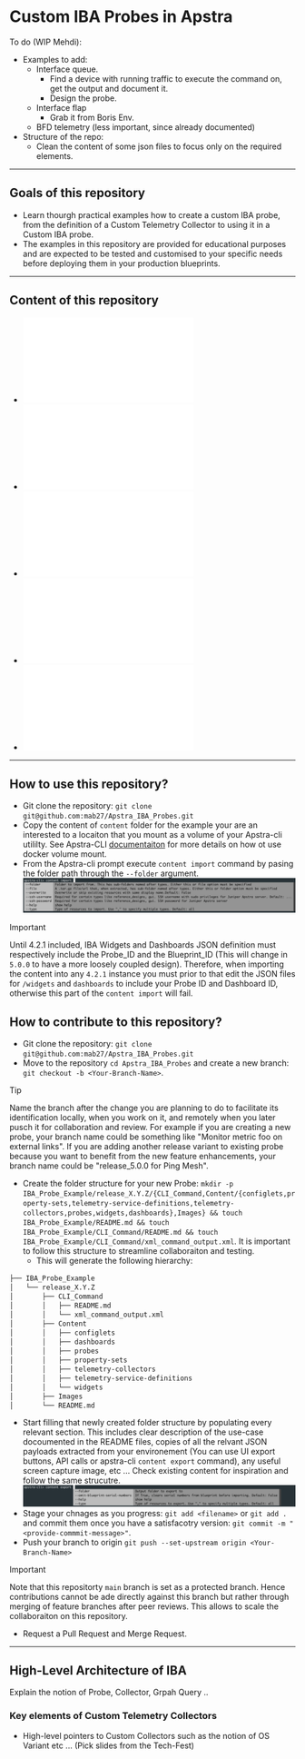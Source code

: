 # Custom IBA Probes in Apstra

To do (WIP Mehdi):
- Examples to add:
  - Interface queue. 
    - Find a device with running traffic to execute the command on, get the output and document it. 
    - Design the probe. 
  - Interface flap
    - Grab it from Boris Env.
  - BFD telemetry (less important, since already documented)
- Structure of the repo:
  - Clean the content of some json files to focus only on the required elements.

---

## Goals of this repository
- Learn thourgh practical examples how to create a custom IBA probe, from the definition of a Custom Telemetry Collector to using it in a Custom IBA probe.
- The examples in this repository are provided for educational purposes and are expected to be tested and customised to your specific needs before deploying them in your production blueprints.

---

## Content of this repository
- ![Ping Mesh](Ping_Mesh/release_4.2.1/README.md) 
- ![Device Uptime](Device_Uptime/release_4.2.1/README.md) 
- ![OSPF Neighbor](OSPF_Neighbor/release_4.2.1/README.md)
- ![Interface_Queue](Interface_Queue/release_4.2.1/README.md)
- ![Interface_Flap](Interface_Flap/release_4.2.1/README.md)

---

## How to use this repository?
- Git clone the repository: `git clone git@github.com:mab27/Apstra_IBA_Probes.git`
- Copy the content of `content` folder for the example your are an interested to a locaiton that you mount as a volume of your Apstra-cli utililty. See Apstra-CLI [documentaiton](https://www.juniper.net/documentation/us/en/software/apstra4.2/apstra-user-guide/topics/topic-map/apstra-cli.html) for more details on how ot use docker volume mount.
- From the Apstra-cli prompt execute `content import` command by pasing the folder path through the `--folder` argument.
![Apstra-cli_Content_Import](_Images/Apstra-cli_Content_Import.png)
> [!IMPORTANT]
> Until 4.2.1 included, IBA Widgets and Dashboards JSON definition must respectively include the Probe_ID and the Blueprint_ID (This will change in `5.0.0` to have a more loosely coupled design). Therefore, when importing the content into any `4.2.1` instance you must prior to that edit the JSON files for `/widgets` and `dashboards` to include your Probe ID and Dashboard ID, otherwise this part of the `content import` will fail. 

## How to contribute to this repository?
- Git clone the repository: `git clone git@github.com:mab27/Apstra_IBA_Probes.git`
- Move to the repository `cd Apstra_IBA_Probes` and create a new branch: `git checkout -b <Your-Branch-Name>`.
> [!TIP]
> Name the branch after the change you are planning to do to facilitate its identification locally, when you work on it, and remotely when you later pusch it for collaboration and review. For example if you are creating a new probe, your branch name could be something like "Monitor metric foo on external links". If you are adding another release variant to existing probe because you want to benefit from the new feature enhancements, your branch name could be "release_5.0.0 for Ping Mesh".
- Create the folder structure for your new Probe: `mkdir -p IBA_Probe_Example/release_X.Y.Z/{CLI_Command,Content/{configlets,property-sets,telemetry-service-definitions,telemetry-collectors,probes,widgets,dashboards},Images} && touch IBA_Probe_Example/README.md && touch IBA_Probe_Example/CLI_Command/README.md && touch IBA_Probe_Example/CLI_Command/xml_command_output.xml`. It is important to follow this structure to streamline collaboraiton and testing. 
  - This will generate the following hierarchy:
```
├── IBA_Probe_Example
│   └── release_X.Y.Z
│       ├── CLI_Command
│       │   ├── README.md
│       │   └── xml_command_output.xml
│       ├── Content
│       │   ├── configlets
│       │   ├── dashboards
│       │   ├── probes
│       │   ├── property-sets
│       │   ├── telemetry-collectors
│       │   ├── telemetry-service-definitions
│       │   └── widgets
│       ├── Images
│       └── README.md
```
- Start filling that newly created folder structure by populating every relevant section. This includes clear description of the use-case docoumented in the README files, copies of all the relvant JSON payloads extracted from your environement (You can use UI export buttons, API calls or apstra-cli `content export` command), any useful screen capture image, etc ... Check existing content for inspiration and follow the same strucutre.
![Apstra-cli_Content_Export](_Images/Apstra-cli_Content_Export.png) 
- Stage your chnages as you progress: `git add <filename>` or `git add .` and commit them once you have a satisfacotry version: `git commit -m "<provide-commmit-message>"`.
- Push your branch to origin `git push --set-upstream origin <Your-Branch-Name>`
> [!IMPORTANT]
> Note that this repositorty `main` branch is set as a protected branch. Hence contributions cannot be ade directly against this branch but rather through merging of feature branches after peer reviews. This allows to scale the collaboraiton on this repository.
- Request a Pull Request and Merge Request.

---

## High-Level Architecture of IBA
Explain the notion of Probe, Collector, Grpah Query ..

### Key elements of Custom Telemetry Collectors
  - High-level pointers to Custom Collectors such as the notion of OS Variant etc ... 
(Pick slides from the Tech-Fest)